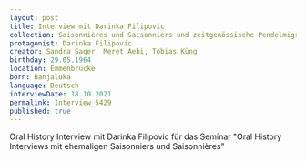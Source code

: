 ```yaml
---
layout: post
title: Interview mit Darinka Filipovic
collection: Saisonnières und Saisonniers und zeitgenössische Pendelmigration
protagonist: Darinka Filipovic
creator: Sandra Sager, Meret Aebi, Tobias Küng
birthday: 29.05.1964
location: Emmenbrücke
born: Banjaluka
language: Deutsch
interviewDate: 18.10.2021
permalink: Interview_5429
published: true
---
```

Oral History Interview mit Darinka Filipovic für das Seminar "Oral History Interviews mit ehemaligen Saisonniers und Saisonnières"